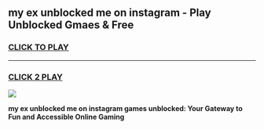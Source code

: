 
## my ex unblocked me on instagram - Play Unblocked Gmaes & Free
<h3>
<a href="https://news.freeplayer.one?title=my_ex_unblocked_me_on_instagram&ref=23F">CLICK TO PLAY</a></h3>
<hr>

<h3>
<a href="https://news.freeplayer.one?title=my_ex_unblocked_me_on_instagram&ref=23F">CLICK 2 PLAY</a>
  
</h3>

<a href="https://news.freeplayer.one?title=my_ex_unblocked_me_on_instagram&ref=23F/"><img src="https://clearcache.store/games.png"></a>


**my ex unblocked me on instagram games unblocked: Your Gateway to Fun and Accessible Online Gaming**
